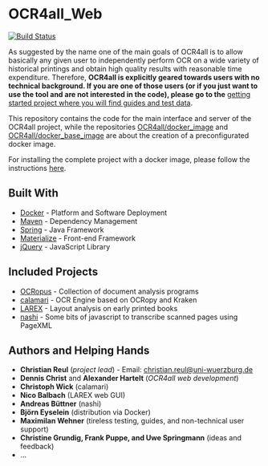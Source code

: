 # OCR4all_Web

[![Build Status](https://travis-ci.org/OCR4all/OCR4all.svg?branch=master)](https://travis-ci.org/OCR4all/OCR4all)

As suggested by the name one of the main goals of OCR4all is to allow basically any given user to independently perform OCR on a wide variety of historical printings and obtain high quality results with reasonable time expenditure. Therefore, **OCR4all is explicitly geared towards users with no technical background. If you are one of those users (or if you just want to use the tool and are not interested in the code), please go to the** [getting started project where you will find guides and test data](https://github.com/OCR4all/getting_started).

This repository contains the code for the main interface and server of the OCR4all project, 
while the repositories [OCR4all/docker_image](https://github.com/OCR4all/docker_image) and [OCR4all/docker_base_image](https://github.com/OCR4all/docker_base_image) are about the creation of a preconfigurated docker image.

For installing the complete project with a docker image, please follow the instructions [here](https://github.com/OCR4all/docker_image).


## Built With

* [Docker](https://www.docker.com) - Platform and Software Deployment
* [Maven](https://maven.apache.org/) - Dependency Management
* [Spring](https://spring.io/) - Java Framework
* [Materialize](http://materializecss.com/) - Front-end Framework
* [jQuery](https://jquery.com/) - JavaScript Library

## Included Projects

* [OCRopus](https://github.com/tmbdev/ocropy) - Collection of document analysis programs
* [calamari](https://github.com/ChWick/calamari) - OCR Engine based on OCRopy and Kraken
* [LAREX](https://github.com/chreul/LAREX) - Layout analysis on early printed books
* [nashi](https://github.com/andbue/nashi) - Some bits of javascript to transcribe scanned pages using PageXML

## Authors and Helping Hands

* **Christian Reul** (*project lead*) - Email: christian.reul@uni-wuerzburg.de
* **Dennis Christ** and **Alexander Hartelt** (*OCR4all web development*) 
* **Christoph Wick** (calamari)
* **Nico Balbach** (LAREX web GUI)
* **Andreas Büttner** (nashi)
* **Björn Eyselein** (distribution via Docker)
* **Maximilan Wehner** (tireless testing, guides, and non-technical user support)
* **Christine Grundig, Frank Puppe, and Uwe Springmann** (ideas and feedback)
* ...
